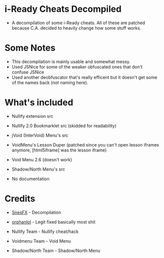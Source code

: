 # i-Ready Cheats Decompiled
 
* A decompilation of some i-Ready cheats. All of these are patched because C.A. decided to heavily change how some stuff works.

# Some Notes

* This decompilation is mainly usable and somewhat messy.
* Used JSNice for some of the weaker obfuscated ones that don't confuse JSNice
* Used another deobfuscator that's really efficent but it doesn't get some of the names back (not naming here).

# What's included

* Nullify extension src

* Nullify 2.0 Bookmarklet src (skidded for readability)

* jVoid (InterVoid) Menu's src

* VoidMenu's Lesson Duper (patched since you can't open lesson iframes anymore, [html5iframe] was the lesson iframe)

* Void Menu 2.6 (doesn't work)

* Shadow/North Menu's src

* No documentation

# Credits

* [SnesFX](https://twitter.com/SnesFX) - Decompilation

* [orphanlol](https://github.com/orphanlol) - Legit fixed basically most shit 

* Nullify Team - Nullify cheat/hack

* Voidmenu Team - Void Menu

* Shadow/North Team - Shadow/North Menu

